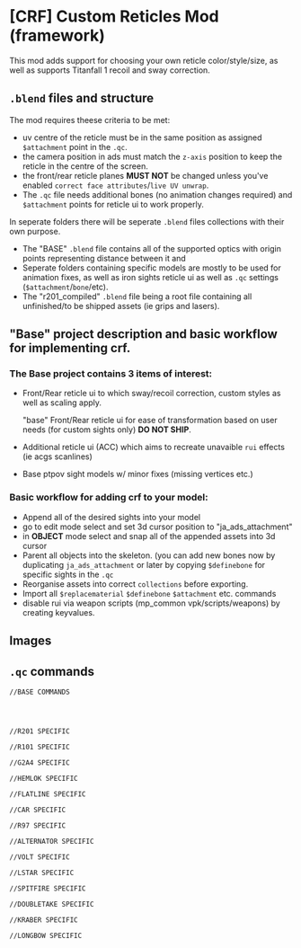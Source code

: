# [CRF] Custom Reticles Mod (framework)
This mod adds support for choosing your own reticle color/style/size, as well as supports
Titanfall 1 recoil and sway correction.

## `.blend` files and structure
The mod requires theese criteria to be met:
- uv centre of the reticle must be in the same position as assigned `$attachment` point in the `.qc`.
- the camera position in ads must match the `z-axis` position to keep the reticle in the centre of the screen.
- the front/rear reticle planes **MUST NOT** be changed unless you've enabled `correct face attributes`/`live UV unwrap`.
- The `.qc` file needs additional bones (no animation changes required) and `$attachment` points for reticle ui to work properly.

In seperate folders there will be seperate `.blend` files collections with their own purpose.
- The "BASE" `.blend` file contains all of the supported optics with origin points representing distance between it and
- Seperate folders containing specific models are mostly to be used for animation fixes, as well as iron sights reticle ui as well as `.qc` settings (`$attachment`/`bone`/etc).
- The "r201_compiled" `.blend` file being a root file containing all unfinished/to be shipped assets (ie grips and lasers).

 
## "Base" project description and basic workflow for implementing crf.
### The Base project contains 3 items of interest:
- Front/Rear reticle ui to which sway/recoil correction, custom styles as well as scaling apply.

  "base" Front/Rear reticle ui for ease of transformation based on user needs (for custom sights only) **DO NOT SHIP**.
- Additional reticle ui (ACC) which aims to recreate unavaible `rui` effects (ie acgs scanlines)
- Base ptpov sight models w/ minor fixes (missing vertices etc.)
### Basic workflow for adding crf to your model:
- Append all of the desired sights into your model
- go to edit mode select and set 3d cursor position to "ja_ads_attachment"
- in **OBJECT** mode select and snap all of the appended assets into 3d cursor
- Parent all objects into the skeleton. (you can add new bones now by duplicating `ja_ads_attachment` or later by copying `$definebone` for specific sights in the `.qc`
- Reorganise assets into correct `collections` before exporting.
- Import all `$replacematerial` `$definebone` `$attachment` etc. commands
- disable rui via weapon scripts (mp_common vpk/scripts/weapons) by creating keyvalues.
## Images
## `.qc` commands
```
//BASE COMMANDS




//R201 SPECIFIC

//R101 SPECIFIC

//G2A4 SPECIFIC

//HEMLOK SPECIFIC

//FLATLINE SPECIFIC

//CAR SPECIFIC

//R97 SPECIFIC

//ALTERNATOR SPECIFIC

//VOLT SPECIFIC

//LSTAR SPECIFIC

//SPITFIRE SPECIFIC

//DOUBLETAKE SPECIFIC

//KRABER SPECIFIC

//LONGBOW SPECIFIC



```
